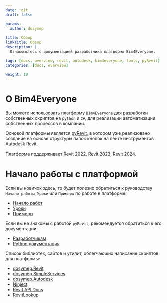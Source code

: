 ```yaml
---
date: :git
draft: false

params:
  author: dosymep
  
title: Обзор
linkTitle: Обзор
description: |
  Ознакомьтесь с документацией разработчика платформы Bim4Everyone.

tags: [docs, overview, revit, autodesk, bim4everyone, tools, pyRevit]
categories: [docs, overview]

weight: 10
---
```


# О Bim4Everyone
Вы можете использовать платформу `Bim4Everyone` 
для разработки собственных скриптов на `python` и `C#`,
для реализации автоматизации собственных процессов в компании.

Основой платформы является [pyRevit](https://www.pyrevitlabs.io/),
в котором уже реализовано создание на основе структуры папок кнопок на ленте инструментов Autodesk Revit.

Платформа поддерживает Revit 2022, Revit 2023, Revit 2024.

# Начало работы с платформой

Если вы новичок здесь, то будет полезно обратиться
к руководству `Начало работы`, `Уроки` или `Примеры`
по работе в платформе:
- [Начало работ](getting-started)
- [Уроки](tutorials)
- [Примеры](examples.md)

Если вы не знакомы с работой `pyRevit`,
рекомендуется обратиться к его документации:
- [Разработчикам](https://pyrevitlabs.notion.site/Developer-Docs-2c88f3ecccde422d9504e20b6b9e04f8)
- [Python документация](https://docs.pyrevitlabs.io/)

Список библиотек, сайтов и утилит, облегчающих написание скриптов для платформы:
 - [dosymep.Revit](https://dosymep.net/dosymep.Revit)
 - [dosymep.SimpleServices](https://dosymep.net/dosymep.SimpleServices)
 - [dosymep.Autodesk](https://github.com/dosymep/dosymep.Autodesk)
 - [Ninject](https://github.com/ninject/Ninject)
 - [Revit API Docs](https://www.revitapidocs.com/)
 - [RevitLookup](https://github.com/jeremytammik/RevitLookup)